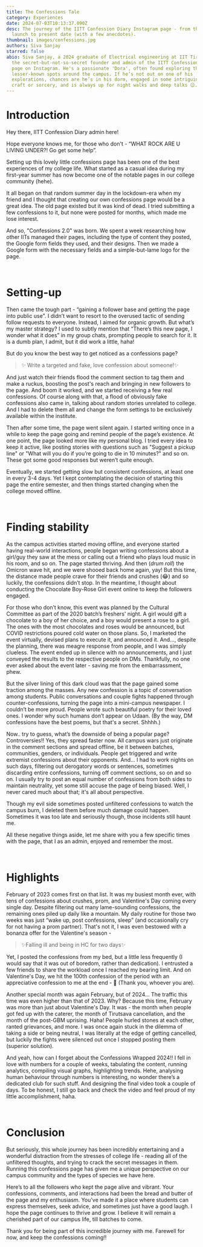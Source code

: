 ```yaml
---
title: The Confessions Tale
category: Experiences
date: 2024-07-03T10:13:37.090Z
desc: The journey of the IITT Confession Diary Instagram page - from the day of
  launch to present date (with a few anecdotes).
thumbnail: images/confessions.jpg
authors: Siva Sanjay
starred: false
abio: Siva Sanjay, a 2024 graduate of Electrical engineering at IIT Tirupati, is
  the secret-but-not-so-secret founder and admin of the IITT Confessions Diary
  page on Instagram. He's a passionate 'Dora', often found exploring the
  lesser-known spots around the campus. If he’s not out on one of his
  explorations, chances are he’s in his dorm, engaged in some intriguing paper
  craft or sorcery, and is always up for night walks and deep talks 😉.
---
```

<h1>Introduction</h1>

Hey there, IITT Confession Diary admin here!

Hope everyone knows me, for those who don't - “WHAT ROCK ARE U LIVING UNDER?! Go get some help”.

Setting up this lovely little confessions page has been one of the best experiences of my college life. What started as a casual idea during my first-year summer has now become one of the notable pages in our college community (hehe).

It all began on that random summer day in the lockdown-era when my friend and I thought that creating our own confessions page would be a great idea. The old page existed but it was kind of dead. I tried submitting a few confessions to it, but none were posted for months, which made me lose interest.

And so, "Confessions 2.0" was born. We spent a week researching how other IITs managed their pages, including the type of content they posted, the Google form fields they used, and their designs. Then we made a Google form with the necessary fields and a simple-but-lame logo for the page.

<br>

<h1>Setting-up</h1>

Then came the tough part -  “gaining a follower base and getting the page into public use". I didn’t want to resort to the overused tactic of sending follow requests to everyone. Instead, I aimed for organic growth. But what’s my master strategy? I used to subtly mention that “There’s this new page, I wonder what it does”  in my group chats, prompting people to search for it. It is a dumb plan, I admit, but it did work a little, haha!

But do you know the best way to get noticed as a confessions page?

> ✨ Write a targeted and fake, love confession about someone!✨

And just watch their friends flood the comment section to tag them and make a ruckus, boosting the post's reach and bringing in new followers to the page. And boom it worked, and we started receiving a few real confessions. Of course along with that, a flood of obviously fake confessions also came in, talking about random stories unrelated to college. And I had to delete them all and change the form settings to be exclusively available within the institute.

Then after some time, the page went silent again. I started writing once in a while to keep the page going and remind people of the page’s existence. At one point, the page looked more like my personal blog. I tried every idea to keep it active, like posting stories with questions such as "Suggest a pickup line" or "What will you do if you’re going to die in 10 minutes?" and so on. These got some good responses but weren’t quite enough.

Eventually, we started getting slow but consistent confessions, at least one in every 3-4 days. Yet  I kept contemplating the decision of starting this page the entire semester, and then things started changing when the college moved offline.

<br>

<h1>Finding stability</h1>

As the campus activities started moving offline, and everyone started having real-world interactions, people began writing confessions about a girl/guy they saw at the mess or calling out a friend who plays loud music in his room, and so on. The page started thriving. And then (*drum roll*) the Omicron wave hit, and we were shooed back home again, yay! But this time, the distance made people crave for their friends and crushes (😂) and so luckily, the confessions didn’t stop.  In the meantime, I thought about conducting the Chocolate Boy-Rose Girl event online to keep the followers engaged.

For those who don’t know, this event was planned by the Cultural Committee as part of the 2020 batch’s freshers' night. A girl would gift a chocolate to a boy of her choice, and a boy would present a rose to a girl. The ones with the most chocolates and roses would be announced, but COVID restrictions poured cold water on those plans. So, I marketed the event virtually, devised plans to execute it, and announced it. And..., despite the planning, there was meagre response from people, and I was simply clueless. The event ended up in silence with no announcements, and I just conveyed the results to the respective people on DMs. Thankfully, no one ever asked about the event later - saving me from the embarrassment, phew.

But the silver lining of this dark cloud was that the page gained some traction among the masses. Any new confession is a topic of conversation among students. Public conversations and couple fights happened through counter-confessions, turning the page into a mini-campus newspaper. I couldn’t be more proud. People wrote such beautiful poetry for their loved ones. I wonder why such humans don’t appear on Udaan. (By the way, DM confessions have the best poems, but that's a secret. Shhhh.)

Now.. try to guess, what’s the downside of being a popular page?  Controversies!! Yes, they spread faster now. All campus wars just originate in the comment sections and spread offline, be it between batches, communities, genders, or individuals. People get triggered and write extremist confessions about their opponents. And… I had to work nights on such days, filtering out derogatory words or sentences, sometimes discarding entire confessions, turning off comment sections, so on and so on. I usually try to post an equal number of confessions from both sides to maintain neutrality, yet some still accuse the page of being biased. Well, I never cared much about that; it's all about perspective.

Though my evil side sometimes posted unfiltered confessions to watch the campus burn, I deleted them before much damage could happen. Sometimes it was too late and seriously though, those incidents still haunt me.

All these negative things aside, let me share with you a few specific times with the page, that I as an admin, enjoyed and remember the most.

<br>

<h1>Highlights</h1>

February of 2023 comes first on that list. It was my busiest month ever, with tens of confessions about crushes, prom, and Valentine's Day coming every single day. Despite filtering out many lame-sounding confessions, the remaining ones piled up daily like a mountain. My daily routine for those two weeks was just  “wake up, post confessions, sleep” (and occasionally cry for not having a prom partner). That's not it, I was even bestowed with a bonanza offer for the Valentine's season -

> ✨Falling ill and being in HC for two days✨

Yet, I posted the confessions from my bed, but a little less frequently (I would say that it was out of boredom, rather than dedication). I entrusted a few friends to share the workload once I reached my bearing limit. And on Valentine's Day, we hit the 100th confession of the period with an appreciative confession to me at the end - 🥹 (Thank you, whoever you are).

Another special month was again February, but of 2024... The traffic this time was even higher than that of 2023. Why? Because this time, February was more than just about Valentine's Day. It was - the month when people got fed up with the caterer, the month of Tirutsava cancellation, and the month of the post-GBM uprising. Haha! People hurled stones at each other, ranted grievances, and more. I was once again stuck in the dilemma of taking a side or being neutral, I was literally at the edge of getting cancelled, but luckily the fights were silenced out once I stopped posting them (superior solution).

And yeah, how can I forget about the Confessions Wrapped 2024!! I fell in love with numbers for a couple of weeks, tabulating the content, running analytics, compiling visual graphs, highlighting trends. Hehe, analysing human behaviour through numbers is interesting, no wonder there’s a dedicated club for such stuff. And designing the final video took a couple of days. To be honest, I still go back and check the video and feel proud of my little accomplishment, haha.

<br>

<h1>Conclusion</h1>

But seriously, this whole journey has been incredibly entertaining and a wonderful distraction from the stresses of college life - reading all of the unfiltered thoughts, and trying to crack the secret messages in them. Running this confessions page has given me a unique perspective on our campus community and the types of species we have here.

Here’s to all the followers who kept the page alive and vibrant. Your confessions, comments, and interactions had been the bread and butter of the page and my enthusiasm. You've made it a place where students can express themselves, seek advice, and sometimes just have a good laugh.  I hope the page continues to thrive and grow. I believe it will remain a cherished part of our campus life, till batches to come. 

Thank you for being part of this incredible journey with me. Farewell for now, and keep the confessions coming!!